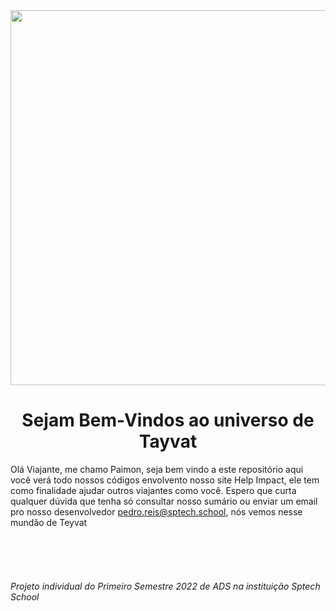 <img src="https://images.crazygames.com/games/genshin-impact/cover-1602669395924.png?auto=format,compress&q=45&cs=strip&ch=DPR&w=1200&h=630&fit=crop" width="600px">

<h1 align="center"> Sejam Bem-Vindos ao universo de Tayvat </h1>

Olá Viajante, me chamo Paimon, seja bem vindo a este repositório aqui você verá todo nossos códigos envolvento nosso site Help Impact, ele tem como finalidade ajudar outros viajantes como você. Espero que curta qualquer dúvida que tenha só consultar nosso sumário ou enviar um email pro nosso desenvolvedor pedro.reis@sptech.school,
nós vemos nesse mundão de Teyvat
<br>
<br>
<br>
<br>
<br>
<br>
_Projeto individual do Primeiro Semestre 2022 de ADS na instituição Sptech School_
